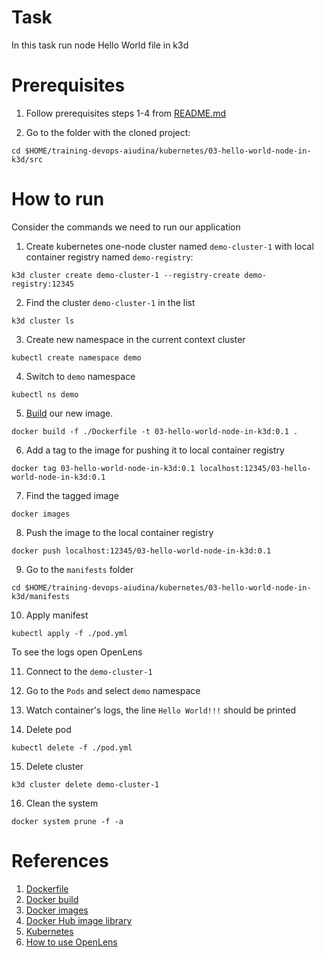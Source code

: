 # Task
In this task run node Hello World file in k3d
# Prerequisites

1. Follow prerequisites steps 1-4 from [README.md](../../README.md)

2. Go to the folder with the cloned project:
```
cd $HOME/training-devops-aiudina/kubernetes/03-hello-world-node-in-k3d/src
```

  
    
# How to run 

Consider the commands we need to run our application
1. Create kubernetes one-node cluster named `demo-cluster-1` with local container registry named `demo-registry`:
```
k3d cluster create demo-cluster-1 --registry-create demo-registry:12345
```
2. Find the cluster `demo-cluster-1` in the list 
```
k3d cluster ls
```
3. Create new namespace in the current context cluster
```
kubectl create namespace demo
```
4. Switch to `demo` namespace 
```
kubectl ns demo
```

5. [Build](https://docs.docker.com/engine/reference/commandline/build/) our new image. 

```
docker build -f ./Dockerfile -t 03-hello-world-node-in-k3d:0.1 .
```

6. Add a tag to the image for pushing it to local container registry
```
docker tag 03-hello-world-node-in-k3d:0.1 localhost:12345/03-hello-world-node-in-k3d:0.1
```
7. Find the tagged image
```
docker images
```
8. Push the image to the local container registry
```
docker push localhost:12345/03-hello-world-node-in-k3d:0.1
```
9. Go to the `manifests` folder
```
cd $HOME/training-devops-aiudina/kubernetes/03-hello-world-node-in-k3d/manifests
```
10. Apply manifest
```
kubectl apply -f ./pod.yml
```
To see the logs open OpenLens

11. Connect to the `demo-cluster-1` 
12. Go to the `Pods` and select `demo` namespace
13. Watch container's logs, the line `Hello World!!!` should be printed

14. Delete pod
```
kubectl delete -f ./pod.yml
```
15. Delete cluster
```
k3d cluster delete demo-cluster-1
```
16. Clean the system
```
docker system prune -f -a 
```


# References
1. [Dockerfile](https://docs.docker.com/engine/reference/builder/)
2. [Docker build](https://docs.docker.com/engine/reference/commandline/build/)
3. [Docker images](https://docs.docker.com/engine/reference/commandline/images/)
4. [Docker Hub image library](https://hub.docker.com/)
5. [Kubernetes](https://kubernetes.io/docs/reference/generated/kubectl/kubectl-commands#logs)
6. [How to use OpenLens](https://www.virtualizationhowto.com/2022/11/openlens-kubernetes-ide-opensource-lens-desktop/)


